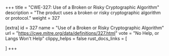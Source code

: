 +++
title = "CWE-327: Use of a Broken or Risky Cryptographic Algorithm"
description	= "The product uses a broken or risky cryptographic algorithm or protocol."
weight = 327

[extra]
id = 327
name = "Use of a Broken or Risky Cryptographic Algorithm"
url = "https://cwe.mitre.org/data/definitions/327.html"
vote = "No Help, or Langs Won't Help"
clippy_helps = false
rust_docs_links = [
	
]
+++

